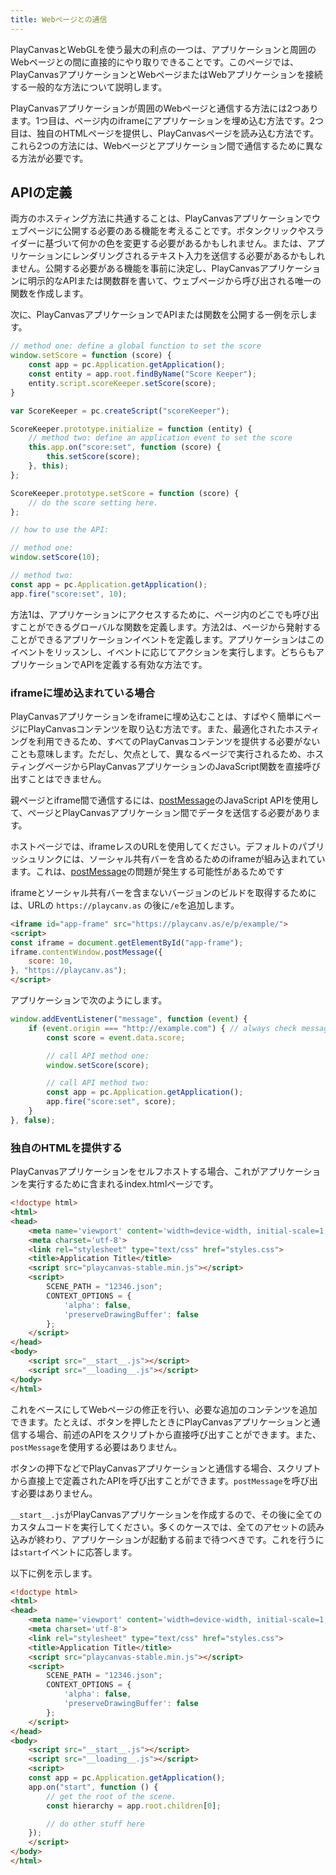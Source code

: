 ```yaml
---
title: Webページとの通信
---
```


PlayCanvasとWebGLを使う最大の利点の一つは、アプリケーションと周囲のWebページとの間に直接的にやり取りできることです。このページでは、PlayCanvasアプリケーションとWebページまたはWebアプリケーションを接続する一般的な方法について説明します。

PlayCanvasアプリケーションが周囲のWebページと通信する方法には2つあります。1つ目は、ページ内のiframeにアプリケーションを埋め込む方法です。2つ目は、独自のHTMLページを提供し、PlayCanvasページを読み込む方法です。これら2つの方法には、Webページとアプリケーション間で通信するために異なる方法が必要です。

## APIの定義

両方のホスティング方法に共通することは、PlayCanvasアプリケーションでウェブページに公開する必要のある機能を考えることです。ボタンクリックやスライダーに基づいて何かの色を変更する必要があるかもしれません。または、アプリケーションにレンダリングされるテキスト入力を送信する必要があるかもしれません。公開する必要がある機能を事前に決定し、PlayCanvasアプリケーションに明示的なAPIまたは関数群を書いて、ウェブページから呼び出される唯一の関数を作成します。

次に、PlayCanvasアプリケーションでAPIまたは関数を公開する一例を示します。

```javascript
// method one: define a global function to set the score
window.setScore = function (score) {
    const app = pc.Application.getApplication();
    const entity = app.root.findByName("Score Keeper");
    entity.script.scoreKeeper.setScore(score);
}

var ScoreKeeper = pc.createScript("scoreKeeper");

ScoreKeeper.prototype.initialize = function (entity) {
    // method two: define an application event to set the score
    this.app.on("score:set", function (score) {
        this.setScore(score);
    }, this);
};

ScoreKeeper.prototype.setScore = function (score) {
    // do the score setting here.
};

// how to use the API:

// method one:
window.setScore(10);

// method two:
const app = pc.Application.getApplication();
app.fire("score:set", 10);

```

方法1は、アプリケーションにアクセスするために、ページ内のどこでも呼び出すことができるグローバルな関数を定義します。方法2は、ページから発射することができるアプリケーションイベントを定義します。アプリケーションはこのイベントをリッスンし、イベントに応じてアクションを実行します。どちらもアプリケーションでAPIを定義する有効な方法です。

### iframeに埋め込まれている場合

PlayCanvasアプリケーションをiframeに埋め込むことは、すばやく簡単にページにPlayCanvasコンテンツを取り込む方法です。また、最適化されたホスティングを利用できるため、すべてのPlayCanvasコンテンツを提供する必要がないことも意味します。ただし、欠点として、異なるページで実行されるため、ホスティングページからPlayCanvasアプリケーションのJavaScript関数を直接呼び出すことはできません。

親ページとiframe間で通信するには、[postMessage][1]のJavaScript APIを使用して、ページとPlayCanvasアプリケーション間でデータを送信する必要があります。

ホストページでは、iframeレスのURLを使用してください。デフォルトのパブリッシュリンクには、ソーシャル共有バーを含めるためのiframeが組み込まれています。これは、[postMessage][1]の問題が発生する可能性があるためです

iframeとソーシャル共有バーを含まないバージョンのビルドを取得するためには、URLの `https://playcanv.as` の後に`/e`を追加します。

```html
<iframe id="app-frame" src="https://playcanv.as/e/p/example/">
<script>
const iframe = document.getElementById("app-frame");
iframe.contentWindow.postMessage({
    score: 10,
}, "https://playcanv.as");
</script>
```

アプリケーションで次のようにします。

```javascript
window.addEventListener("message", function (event) {
    if (event.origin === "http://example.com") { // always check message came from your website
        const score = event.data.score;

        // call API method one:
        window.setScore(score);

        // call API method two:
        const app = pc.Application.getApplication();
        app.fire("score:set", score);
    }
}, false);
```

### 独自のHTMLを提供する

PlayCanvasアプリケーションをセルフホストする場合、これがアプリケーションを実行するために含まれるindex.htmlページです。

```html
<!doctype html>
<html>
<head>
    <meta name='viewport' content='width=device-width, initial-scale=1, maximum-scale=1, minimum-scale=1, user-scalable=no'>
    <meta charset='utf-8'>
    <link rel="stylesheet" type="text/css" href="styles.css">
    <title>Application Title</title>
    <script src="playcanvas-stable.min.js"></script>
    <script>
        SCENE_PATH = "12346.json";
        CONTEXT_OPTIONS = {
            'alpha': false,
            'preserveDrawingBuffer': false
        };
    </script>
</head>
<body>
    <script src="__start__.js"></script>
    <script src="__loading__.js"></script>
</body>
</html>
```

これをベースにしてWebページの修正を行い、必要な追加のコンテンツを追加できます。たとえば、ボタンを押したときにPlayCanvasアプリケーションと通信する場合、前述のAPIをスクリプトから直接呼び出すことができます。また、`postMessage`を使用する必要はありません。

ボタンの押下などでPlayCanvasアプリケーションと通信する場合、スクリプトから直接上で定義されたAPIを呼び出すことができます。`postMessage`を呼び出す必要はありません。

`__start__.js`がPlayCanvasアプリケーションを作成するので、その後に全てのカスタムコードを実行してください。多くのケースでは、全てのアセットの読み込みが終わり、アプリケーションが起動する前まで待つべきです。これを行うには`start`イベントに応答します。

以下に例を示します。

```html
<!doctype html>
<html>
<head>
    <meta name='viewport' content='width=device-width, initial-scale=1, maximum-scale=1, minimum-scale=1, user-scalable=no'>
    <meta charset='utf-8'>
    <link rel="stylesheet" type="text/css" href="styles.css">
    <title>Application Title</title>
    <script src="playcanvas-stable.min.js"></script>
    <script>
        SCENE_PATH = "12346.json";
        CONTEXT_OPTIONS = {
            'alpha': false,
            'preserveDrawingBuffer': false
        };
    </script>
</head>
<body>
    <script src="__start__.js"></script>
    <script src="__loading__.js"></script>
    <script>
    const app = pc.Application.getApplication();
    app.on("start", function () {
        // get the root of the scene.
        const hierarchy = app.root.children[0];

        // do other stuff here
    });
    </script>
</body>
</html>
```

[1]: https://developer.mozilla.org/en-US/docs/Web/API/Window/postMessage
